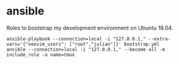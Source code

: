 # ansible

Roles to bootstrap my development environment on Ubuntu 18.04.

```
ansible-playbook --connection=local -i "127.0.0.1," --extra-vars='{"neovim_users": ["root","julian"]}' bootstrap.yml
ansible --connection=local -i "127.0.0.1," --become all -m include_role -a name=tmux
```
